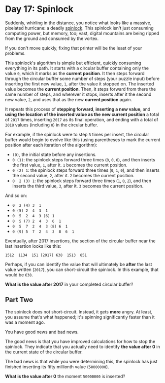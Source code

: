 # Day 17: Spinlock

Suddenly, whirling in the distance, you notice what looks like a massive, pixelated hurricane: a deadly [spinlock](https://en.wikipedia.org/wiki/Spinlock). This spinlock isn't just consuming computing power, but memory, too; vast, digital mountains are being ripped from the ground and consumed by the vortex.

If you don't move quickly, fixing that printer will be the least of your problems.

This spinlock's algorithm is simple but efficient, quickly consuming everything in its path. It starts with a circular buffer containing only the value `0`, which it marks as the **current position**. It then steps forward through the circular buffer some number of steps (your puzzle input) before inserting the first new value, `1`, after the value it stopped on. The inserted value becomes the **current position**. Then, it steps forward from there the same number of steps, and wherever it stops, inserts after it the second new value, `2`, and uses that as the new **current position** again.

It repeats this process of **stepping forward**, **inserting a new value**, and **using the location of the inserted value as the new current position** a total of `2017` times, inserting `2017` as its final operation, and ending with a total of `2018` values (including `0`) in the circular buffer.

For example, if the spinlock were to step `3` times per insert, the circular buffer would begin to evolve like this (using parentheses to mark the current position after each iteration of the algorithm):

- `(0)`, the initial state before any insertions.
- `0 (1)`: the spinlock steps forward three times (`0`, `0`, `0`), and then inserts the first value, `1`, after it. `1` becomes the current position.
- `0 (2) 1`: the spinlock steps forward three times (`0`, `1`, `0`), and then inserts the second value, `2`, after it. `2` becomes the current position.
- `0  2 (3) 1`: the spinlock steps forward three times (`1`, `0`, `2`), and then inserts the third value, `3`, after it. `3` becomes the current position.

And so on:

- `0  2 (4) 3  1`
- `0 (5) 2  4  3  1`
- `0  5  2  4  3 (6) 1`
- `0  5 (7) 2  4  3  6  1`
- `0  5  7  2  4  3 (8) 6  1`
- `0 (9) 5  7  2  4  3  8  6  1`

Eventually, after 2017 insertions, the section of the circular buffer near the last insertion looks like this:

```1512  1134  151 (2017) 638  1513  851```

Perhaps, if you can identify the value that will ultimately be **after** the last value written (`2017`), you can short-circuit the spinlock. In this example, that would be `638`.

**What is the value after 2017** in your completed circular buffer?

## Part Two

The spinlock does not short-circuit. Instead, it gets **more** angry. At least, you assume that's what happened; it's spinning significantly faster than it was a moment ago.

You have good news and bad news.

The good news is that you have improved calculations for how to stop the spinlock. They indicate that you actually need to identify **the value after 0** in the current state of the circular buffer.

The bad news is that while you were determining this, the spinlock has just finished inserting its fifty millionth value (`50000000`).

**What is the value after 0** the moment `50000000` is inserted?
